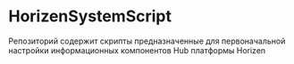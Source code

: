 # HorizenSystemScript
Репозиторий содержит скрипты предназначенные для первоначальной настройки информационных компонентов Hub платформы Horizen
